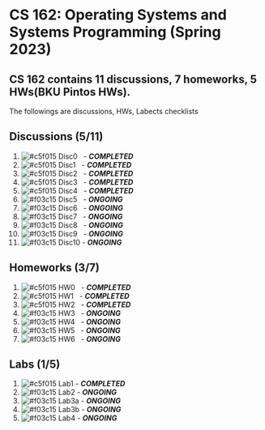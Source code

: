 # CS 162: Operating Systems and Systems Programming (Spring 2023)

## CS 162 contains 11 discussions, 7 homeworks, 5 HWs(BKU Pintos HWs). 

The followings are discussions, HWs, Labects checklists

## Discussions (5/11)
1. ![#c5f015](https://placehold.co/15x15/c5f015/c5f015.png) Disc0 &nbsp; - ***COMPLETED***
1. ![#c5f015](https://placehold.co/15x15/c5f015/c5f015.png) Disc1 &nbsp;  - ***COMPLETED***  
1. ![#c5f015](https://placehold.co/15x15/c5f015/c5f015.png) Disc2 &nbsp;  - ***COMPLETED***
1. ![#c5f015](https://placehold.co/15x15/c5f015/c5f015.png) Disc3 &nbsp;  - ***COMPLETED***
1. ![#c5f015](https://placehold.co/15x15/c5f015/c5f015.png) Disc4 &nbsp;  - ***COMPLETED***  
1. ![#f03c15](https://placehold.co/15x15/f03c15/f03c15.png) Disc5 &nbsp;  - ***ONGOING***
1. ![#f03c15](https://placehold.co/15x15/f03c15/f03c15.png) Disc6 &nbsp;  - ***ONGOING***
1. ![#f03c15](https://placehold.co/15x15/f03c15/f03c15.png) Disc7 &nbsp;  - ***ONGOING***
1. ![#f03c15](https://placehold.co/15x15/f03c15/f03c15.png) Disc8 &nbsp; - ***ONGOING***
1. ![#f03c15](https://placehold.co/15x15/f03c15/f03c15.png) Disc9 &nbsp; - ***ONGOING***
1. ![#f03c15](https://placehold.co/15x15/f03c15/f03c15.png) Disc10 - ***ONGOING***


## Homeworks (3/7)
1. ![#c5f015](https://placehold.co/15x15/c5f015/c5f015.png) HW0 &nbsp;  - ***COMPLETED***  
1. ![#c5f015](https://placehold.co/15x15/c5f015/c5f015.png) HW1 &nbsp;  - ***COMPLETED***  
1. ![#c5f015](https://placehold.co/15x15/c5f015/c5f015.png) HW2 &nbsp;  - ***COMPLETED***
1. ![#f03c15](https://placehold.co/15x15/f03c15/f03c15.png) HW3 &nbsp;  - ***ONGOING***
1. ![#f03c15](https://placehold.co/15x15/f03c15/f03c15.png) HW4 &nbsp;  - ***ONGOING*** 
1. ![#f03c15](https://placehold.co/15x15/f03c15/f03c15.png) HW5 &nbsp;  - ***ONGOING***
1. ![#f03c15](https://placehold.co/15x15/f03c15/f03c15.png) HW6 &nbsp;  - ***ONGOING***

## Labs (1/5)
1. ![#c5f015](https://placehold.co/15x15/c5f015/c5f015.png) Lab1 - ***COMPLETED*** 
1. ![#f03c15](https://placehold.co/15x15/f03c15/f03c15.png) Lab2 - ***ONGOING*** 
1. ![#f03c15](https://placehold.co/15x15/f03c15/f03c15.png) Lab3a - ***ONGOING***
1. ![#f03c15](https://placehold.co/15x15/f03c15/f03c15.png) Lab3b - ***ONGOING***
1. ![#f03c15](https://placehold.co/15x15/f03c15/f03c15.png) Lab4 - ***ONGOING***